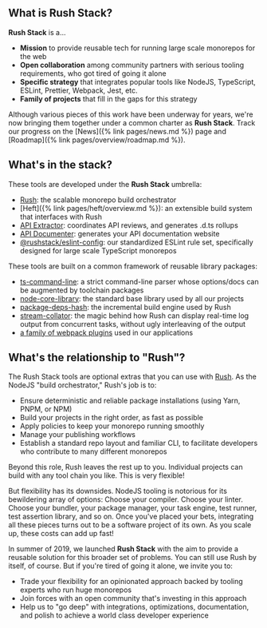 
## What is Rush Stack?

**Rush Stack** is a...

- **Mission** to provide reusable tech for running large scale monorepos for the web
- **Open collaboration** among community partners with serious tooling requirements, who got tired of going it alone
- **Specific strategy** that integrates popular tools like NodeJS, TypeScript, ESLint, Prettier, Webpack, Jest, etc.
- **Family of projects** that fill in the gaps for this strategy

Although various pieces of this work have been underway for years, we're now bringing them together under a common charter as **Rush Stack**.  Track our progress on the [News]({% link pages/news.md %}) page and [Roadmap]({% link pages/overview/roadmap.md %}).

## What's in the stack?

These tools are developed under the **Rush Stack** umbrella:

- [Rush](https://rushjs.io/): the scalable monorepo build orchestrator
- [Heft]({% link pages/heft/overview.md %}): an extensible build system that interfaces with Rush
- [API Extractor](https://api-extractor.com/): coordinates API reviews, and generates .d.ts rollups
- [API Documenter](https://api-extractor.com/pages/setup/generating_docs/): generates your API documentation website
- [@<!---->rushstack/eslint-config](https://www.npmjs.com/package/@rushstack/eslint-config): our standardized
  ESLint rule set, specifically designed for large scale TypeScript monorepos

These tools are built on a common framework of reusable library packages:
- [ts-command-line](https://www.npmjs.com/package/@rushstack/ts-command-line): a strict command-line parser
  whose options/docs can be augmented by toolchain packages
- [node-core-library](https://www.npmjs.com/package/@rushstack/node-core-library): the standard base library
  used by all our projects
- [package-deps-hash](https://www.npmjs.com/package/@rushstack/package-deps-hash): the incremental build engine
  used by Rush
- [stream-collator](https://www.npmjs.com/package/@rushstack/stream-collator): the magic behind how Rush can
  display real-time log output from concurrent tasks, without ugly interleaving of the output
- [a family of webpack plugins](https://github.com/microsoft/rushstack/tree/master/webpack) used in our
  applications


## What's the relationship to "Rush"?

The Rush Stack tools are optional extras that you can use with [Rush](https://rushjs.io/).  As the NodeJS "build
orchestrator," Rush's job is to:

- Ensure deterministic and reliable package installations (using Yarn, PNPM, or NPM)
- Build your projects in the right order, as fast as possible
- Apply policies to keep your monorepo running smoothly
- Manage your publishing workflows
- Establish a standard repo layout and familiar CLI, to facilitate developers who contribute to many different monorepos

Beyond this role, Rush leaves the rest up to you.  Individual projects can build with any tool chain you like.
This is very flexible!

But flexibility has its downsides.  NodeJS tooling is notorious for its bewildering array of options:
Choose your compiler.  Choose your linter.  Choose your bundler, your package manager, your task engine,
test runner, test assertion library, and so on.  Once you've placed your bets, integrating all these pieces
turns out to be a software project of its own.  As you scale up, these costs can add up fast!

In summer of 2019, we launched **Rush Stack** with the aim to provide a reusable solution for this broader set of problems.  You can still use Rush by itself, of course.  But if you're tired of going it alone, we invite you to:

- Trade your flexibility for an opinionated approach backed by tooling experts who run huge monorepos
- Join forces with an open community that's investing in this approach
- Help us to "go deep" with integrations, optimizations, documentation, and polish to achieve a world class developer experience
